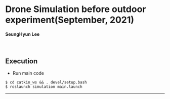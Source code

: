 # Drone Simulation before outdoor experiment(September, 2021)
#### SeungHyun Lee

<br>

## Execution

+ Run main code
~~~shell
$ cd catkin_ws && . devel/setup.bash
$ roslaunch simulation main.launch
~~~

---

